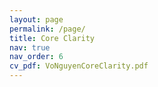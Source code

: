 ```yaml
---
layout: page
permalink: /page/
title: Core Clarity
nav: true
nav_order: 6
cv_pdf: VoNguyenCoreClarity.pdf
---
```


